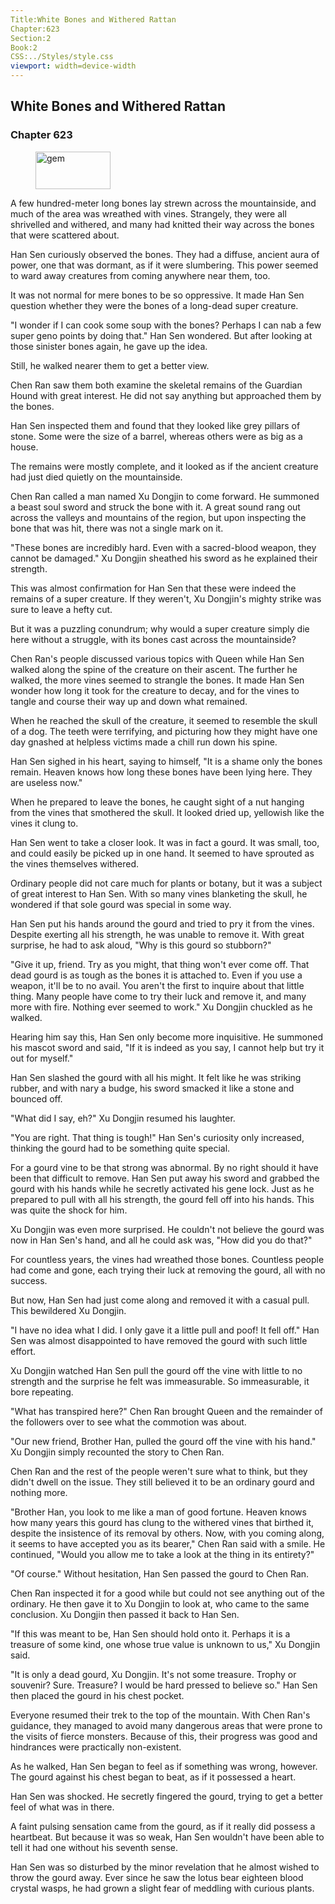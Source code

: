 ```yaml
---
Title:White Bones and Withered Rattan 
Chapter:623 
Section:2 
Book:2 
CSS:../Styles/style.css 
viewport: width=device-width
---
```

  
## White Bones and Withered Rattan
### Chapter 623
  
<figure>
	<img src="../Images/gem.gif" alt="gem" id="gem" width="120" height="60" />
</figure>
  

  
A few hundred-meter long bones lay strewn across the mountainside, and much of the area was wreathed with vines. Strangely, they were all shrivelled and withered, and many had knitted their way across the bones that were scattered about.

Han Sen curiously observed the bones. They had a diffuse, ancient aura of power, one that was dormant, as if it were slumbering. This power seemed to ward away creatures from coming anywhere near them, too.

It was not normal for mere bones to be so oppressive. It made Han Sen question whether they were the bones of a long-dead super creature.

"I wonder if I can cook some soup with the bones? Perhaps I can nab a few super geno points by doing that." Han Sen wondered. But after looking at those sinister bones again, he gave up the idea.

Still, he walked nearer them to get a better view.

Chen Ran saw them both examine the skeletal remains of the Guardian Hound with great interest. He did not say anything but approached them by the bones.

Han Sen inspected them and found that they looked like grey pillars of stone. Some were the size of a barrel, whereas others were as big as a house.

The remains were mostly complete, and it looked as if the ancient creature had just died quietly on the mountainside.

Chen Ran called a man named Xu Dongjin to come forward. He summoned a beast soul sword and struck the bone with it. A great sound rang out across the valleys and mountains of the region, but upon inspecting the bone that was hit, there was not a single mark on it.

"These bones are incredibly hard. Even with a sacred-blood weapon, they cannot be damaged." Xu Dongjin sheathed his sword as he explained their strength.

This was almost confirmation for Han Sen that these were indeed the remains of a super creature. If they weren't, Xu Dongjin's mighty strike was sure to leave a hefty cut.

But it was a puzzling conundrum; why would a super creature simply die here without a struggle, with its bones cast across the mountainside?

Chen Ran's people discussed various topics with Queen while Han Sen walked along the spine of the creature on their ascent. The further he walked, the more vines seemed to strangle the bones. It made Han Sen wonder how long it took for the creature to decay, and for the vines to tangle and course their way up and down what remained.

When he reached the skull of the creature, it seemed to resemble the skull of a dog. The teeth were terrifying, and picturing how they might have one day gnashed at helpless victims made a chill run down his spine.

Han Sen sighed in his heart, saying to himself, "It is a shame only the bones remain. Heaven knows how long these bones have been lying here. They are useless now."

When he prepared to leave the bones, he caught sight of a nut hanging from the vines that smothered the skull. It looked dried up, yellowish like the vines it clung to.

Han Sen went to take a closer look. It was in fact a gourd. It was small, too, and could easily be picked up in one hand. It seemed to have sprouted as the vines themselves withered.

Ordinary people did not care much for plants or botany, but it was a subject of great interest to Han Sen. With so many vines blanketing the skull, he wondered if that sole gourd was special in some way.

Han Sen put his hands around the gourd and tried to pry it from the vines. Despite exerting all his strength, he was unable to remove it. With great surprise, he had to ask aloud, "Why is this gourd so stubborn?"

"Give it up, friend. Try as you might, that thing won't ever come off. That dead gourd is as tough as the bones it is attached to. Even if you use a weapon, it'll be to no avail. You aren't the first to inquire about that little thing. Many people have come to try their luck and remove it, and many more with fire. Nothing ever seemed to work." Xu Dongjin chuckled as he walked.

Hearing him say this, Han Sen only become more inquisitive. He summoned his mascot sword and said, "If it is indeed as you say, I cannot help but try it out for myself."

Han Sen slashed the gourd with all his might. It felt like he was striking rubber, and with nary a budge, his sword smacked it like a stone and bounced off.

"What did I say, eh?" Xu Dongjin resumed his laughter.

"You are right. That thing is tough!" Han Sen's curiosity only increased, thinking the gourd had to be something quite special.

For a gourd vine to be that strong was abnormal. By no right should it have been that difficult to remove. Han Sen put away his sword and grabbed the gourd with his hands while he secretly activated his gene lock. Just as he prepared to pull with all his strength, the gourd fell off into his hands. This was quite the shock for him.

Xu Dongjin was even more surprised. He couldn't not believe the gourd was now in Han Sen's hand, and all he could ask was, "How did you do that?"

For countless years, the vines had wreathed those bones. Countless people had come and gone, each trying their luck at removing the gourd, all with no success.

But now, Han Sen had just come along and removed it with a casual pull. This bewildered Xu Dongjin.

"I have no idea what I did. I only gave it a little pull and poof! It fell off." Han Sen was almost disappointed to have removed the gourd with such little effort.

Xu Dongjin watched Han Sen pull the gourd off the vine with little to no strength and the surprise he felt was immeasurable. So immeasurable, it bore repeating.

"What has transpired here?" Chen Ran brought Queen and the remainder of the followers over to see what the commotion was about.

"Our new friend, Brother Han, pulled the gourd off the vine with his hand." Xu Dongjin simply recounted the story to Chen Ran.

Chen Ran and the rest of the people weren't sure what to think, but they didn't dwell on the issue. They still believed it to be an ordinary gourd and nothing more.

"Brother Han, you look to me like a man of good fortune. Heaven knows how many years this gourd has clung to the withered vines that birthed it, despite the insistence of its removal by others. Now, with you coming along, it seems to have accepted you as its bearer," Chen Ran said with a smile. He continued, "Would you allow me to take a look at the thing in its entirety?"

"Of course." Without hesitation, Han Sen passed the gourd to Chen Ran.

Chen Ran inspected it for a good while but could not see anything out of the ordinary. He then gave it to Xu Dongjin to look at, who came to the same conclusion. Xu Dongjin then passed it back to Han Sen.

"If this was meant to be, Han Sen should hold onto it. Perhaps it is a treasure of some kind, one whose true value is unknown to us," Xu Dongjin said.

"It is only a dead gourd, Xu Dongjin. It's not some treasure. Trophy or souvenir? Sure. Treasure? I would be hard pressed to believe so." Han Sen then placed the gourd in his chest pocket.

Everyone resumed their trek to the top of the mountain. With Chen Ran's guidance, they managed to avoid many dangerous areas that were prone to the visits of fierce monsters. Because of this, their progress was good and hindrances were practically non-existent.

As he walked, Han Sen began to feel as if something was wrong, however. The gourd against his chest began to beat, as if it possessed a heart.

Han Sen was shocked. He secretly fingered the gourd, trying to get a better feel of what was in there.

A faint pulsing sensation came from the gourd, as if it really did possess a heartbeat. But because it was so weak, Han Sen wouldn't have been able to tell it had one without his seventh sense.

Han Sen was so disturbed by the minor revelation that he almost wished to throw the gourd away. Ever since he saw the lotus bear eighteen blood crystal wasps, he had grown a slight fear of meddling with curious plants.